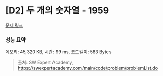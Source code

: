 # [D2] 두 개의 숫자열 - 1959 

[문제 링크](https://swexpertacademy.com/main/code/problem/problemDetail.do?contestProbId=AV5PpoFaAS4DFAUq) 

### 성능 요약

메모리: 45,320 KB, 시간: 99 ms, 코드길이: 583 Bytes



> 출처: SW Expert Academy, https://swexpertacademy.com/main/code/problem/problemList.do